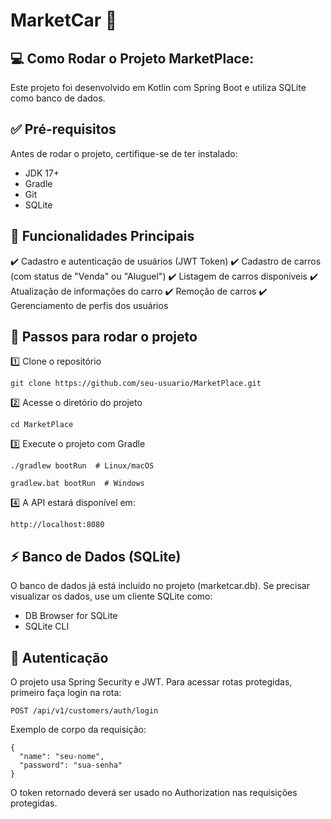 # MarketCar 🚗

## 💻 Como Rodar o Projeto MarketPlace:
Este projeto foi desenvolvido em Kotlin com Spring Boot e utiliza SQLite como banco de dados.

## ✅ Pré-requisitos
Antes de rodar o projeto, certifique-se de ter instalado:
- JDK 17+
- Gradle
- Git
- SQLite

## 📌 Funcionalidades Principais
✔️ Cadastro e autenticação de usuários (JWT Token)
✔️ Cadastro de carros (com status de "Venda" ou "Aluguel")
✔️ Listagem de carros disponíveis
✔️ Atualização de informações do carro
✔️ Remoção de carros
✔️ Gerenciamento de perfis dos usuários

## 🚀 Passos para rodar o projeto

1️⃣ Clone o repositório

```TERMINAL
git clone https://github.com/seu-usuario/MarketPlace.git
```
     
2️⃣ Acesse o diretório do projeto

```TERMINAL
cd MarketPlace
```
3️⃣ Execute o projeto com Gradle

```TERMINAL
./gradlew bootRun  # Linux/macOS
```
```TERMINAL
gradlew.bat bootRun  # Windows
```
4️⃣ A API estará disponível em:

```TERMINAL
http://localhost:8080
```

## ⚡ Banco de Dados (SQLite)
O banco de dados já está incluído no projeto (marketcar.db).
Se precisar visualizar os dados, use um cliente SQLite como:

- DB Browser for SQLite
- SQLite CLI

## 🔐 Autenticação
O projeto usa Spring Security e JWT. Para acessar rotas protegidas, primeiro faça login na rota:

```TERMINAL
POST /api/v1/customers/auth/login
```
Exemplo de corpo da requisição:

```TERMINAL
{
  "name": "seu-nome",
  "password": "sua-senha"
}
```
O token retornado deverá ser usado no Authorization nas requisições protegidas.

